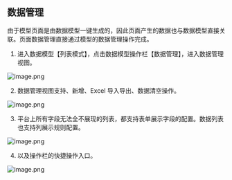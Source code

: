 ## 数据管理

由于模型页面是由数据模型一键生成的，因此页面产生的数据也与数据模型直接关联。页面数据管理直接通过模型的数据管理操作完成。

1. 进入数据模型【列表模式】，点击数据模型操作栏【数据管理】，进入数据管理视图。

![image.png](/img/页面设计/模型页面设计/模型数据管理/6.1.png)

2.  数据管理视图支持、新增、Excel 导入导出、数据清空操作。

![image.png](/img/页面设计/模型页面设计/模型数据管理/6.2.png)

3. 平台上所有字段无法全不展现的列表，都支持表单展示字段的配置。数据列表也支持列展示规则配置。

![image.png](/img/页面设计/模型页面设计/模型数据管理/6.3.png)

4. 以及操作栏的快捷操作入口。

![image.png](/img/页面设计/模型页面设计/模型数据管理/6.4.png)
